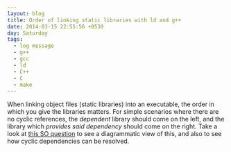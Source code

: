 ```yaml
---
layout: blog
title: Order of linking static libraries with ld and g++
date: 2014-03-15 22:55:56 +0530
day: Saturday
tags:
  - log message
  - g++
  - gcc
  - ld
  - C++
  - C
  - make
---
```


When linking object files (static libraries) into an executable, the order in which you give the libraries matters. For simple scenarios where there are no cyclic references, the *dependent* library should come on the left, and the library which *provides said dependency* should come on the right. Take a look at [this SO question](http://stackoverflow.com/questions/45135/linker-order-gcc) to see a diagrammatic view of this, and also to see how cyclic dependencies can be resolved.

